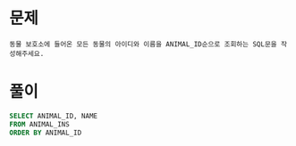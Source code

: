# 문제

```
동물 보호소에 들어온 모든 동물의 아이디와 이름을 ANIMAL_ID순으로 조회하는 SQL문을 작성해주세요. 
```

# 풀이

```sql
SELECT ANIMAL_ID, NAME
FROM ANIMAL_INS
ORDER BY ANIMAL_ID
```


